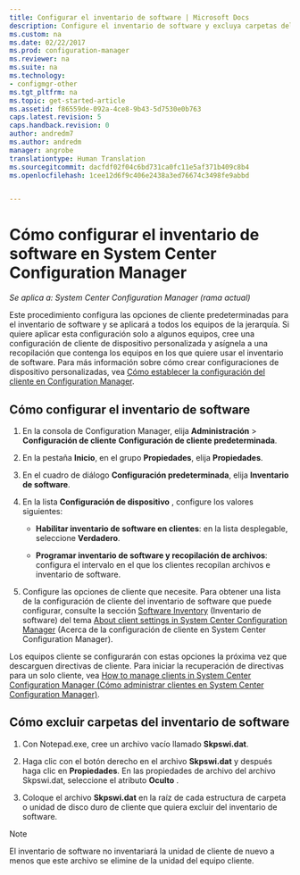 ```yaml
---
title: Configurar el inventario de software | Microsoft Docs
description: Configure el inventario de software y excluya carpetas del inventario de software en Configuration Manager.
ms.custom: na
ms.date: 02/22/2017
ms.prod: configuration-manager
ms.reviewer: na
ms.suite: na
ms.technology:
- configmgr-other
ms.tgt_pltfrm: na
ms.topic: get-started-article
ms.assetid: f86559de-092a-4ce8-9b43-5d7530e0b763
caps.latest.revision: 5
caps.handback.revision: 0
author: andredm7
ms.author: andredm
manager: angrobe
translationtype: Human Translation
ms.sourcegitcommit: dacfdf02f04c6bd731ca0fc11e5af371b409c8b4
ms.openlocfilehash: 1cee12d6f9c406e2438a3ed76674c3498fe9abbd


---
```

# <a name="how-to-configure-software-inventory-in-system-center-configuration-manager"></a>Cómo configurar el inventario de software en System Center Configuration Manager

*Se aplica a: System Center Configuration Manager (rama actual)*

 Este procedimiento configura las opciones de cliente predeterminadas para el inventario de software y se aplicará a todos los equipos de la jerarquía. Si quiere aplicar esta configuración solo a algunos equipos, cree una configuración de cliente de dispositivo personalizada y asígnela a una recopilación que contenga los equipos en los que quiere usar el inventario de software. Para más información sobre cómo crear configuraciones de dispositivo personalizadas, vea [Cómo establecer la configuración del cliente en Configuration Manager](../../../../core/clients/deploy/configure-client-settings.md).  

## <a name="to-configure-software-inventory"></a>Cómo configurar el inventario de software  

1.  En la consola de Configuration Manager, elija **Administración** > **Configuración de cliente**  **Configuración de cliente predeterminada**.  

4.  En la pestaña **Inicio**, en el grupo **Propiedades**, elija **Propiedades**.  

5.  En el cuadro de diálogo **Configuración predeterminada**, elija **Inventario de software**.  

6.  En la lista **Configuración de dispositivo** , configure los valores siguientes:  

    -   **Habilitar inventario de software en clientes**: en la lista desplegable, seleccione **Verdadero**.  

    -   **Programar inventario de software y recopilación de archivos**: configura el intervalo en el que los clientes recopilan archivos e inventario de software.   

7.  Configure las opciones de cliente que necesite. Para obtener una lista de la configuración de cliente del inventario de software que puede configurar, consulte la sección [Software Inventory](../../../../core/clients/deploy/about-client-settings.md#software-inventory) (Inventario de software) del tema [About client settings in System Center Configuration Manager](../../../../core/clients/deploy/about-client-settings.md) (Acerca de la configuración de cliente en System Center Configuration Manager).  

 Los equipos cliente se configurarán con estas opciones la próxima vez que descarguen directivas de cliente. Para iniciar la recuperación de directivas para un solo cliente, vea [How to manage clients in System Center Configuration Manager (Cómo administrar clientes en System Center Configuration Manager)](../../../../core/clients/manage/manage-clients.md).  


## <a name="to-exclude-folders-from-software-inventory"></a>Cómo excluir carpetas del inventario de software  

1.  Con Notepad.exe, cree un archivo vacío llamado **Skpswi.dat**.  

2.  Haga clic con el botón derecho en el archivo **Skpswi.dat** y después haga clic en **Propiedades**. En las propiedades de archivo del archivo Skpswi.dat, seleccione el atributo **Oculto** .  

3.  Coloque el archivo **Skpswi.dat** en la raíz de cada estructura de carpeta o unidad de disco duro de cliente que quiera excluir del inventario de software.  

> [!NOTE]  
>  El inventario de software no inventariará la unidad de cliente de nuevo a menos que este archivo se elimine de la unidad del equipo cliente.


<!--HONumber=Jan17_HO1-->



